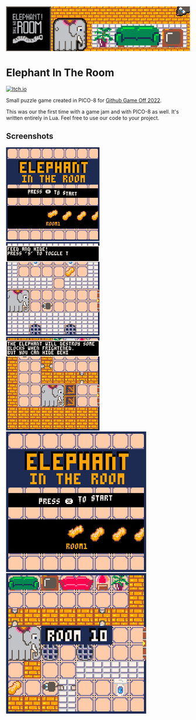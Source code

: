 ![banner](./assets/banner-github.png)
# Elephant In The Room
[![Itch.io](https://img.shields.io/badge/Itch-%23FF0B34.svg?style=for-the-badge&logo=Itch.io&logoColor=white)](https://zahkros.itch.io/elephant-in-the-room)

Small puzzle game created in PICO-8 for [Github Game Off 2022](https://itch.io/jam/game-off-2022). 

This was our the first time with a game jam and with PICO-8 as well. It's written entirely in Lua. Feel free to use our code to your project.

## Screenshots
![Alt text](./assets/elephant_0.gif)
![Alt text](./assets/elephant_1.gif)
![Alt text](./assets/elephant_2.gif)
![Alt text](./assets/screenshot(4).png)
![Alt text](./assets/screenshot(1).png)
